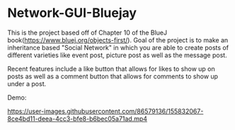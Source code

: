 # Network-GUI-Bluejay
This is the project based off of Chapter 10 of the BlueJ book(https://www.bluej.org/objects-first/). Goal of the project is to make an inheritance based "Social Network" in which you are able to create posts of different varieties like event post, picture post as well as the message post. 

Recent features include a like button that allows for likes to show up on posts as well as a comment button that allows for comments to show up under a post.

Demo:

https://user-images.githubusercontent.com/86579136/155832067-8ce4bd11-deea-4cc3-bfe8-b6bec05a71ad.mp4
